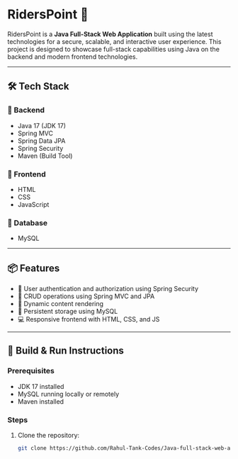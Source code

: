 # RidersPoint 🚀

RidersPoint is a **Java Full-Stack Web Application** built using the latest technologies for a secure, scalable, and interactive user experience. This project is designed to showcase full-stack capabilities using Java on the backend and modern frontend technologies.

---

## 🛠️ Tech Stack

### 🔹 Backend
- Java 17 (JDK 17)
- Spring MVC
- Spring Data JPA
- Spring Security
- Maven (Build Tool)

### 🔹 Frontend
- HTML
- CSS
- JavaScript

### 🔹 Database
- MySQL

---

## 📦 Features

- 🔐 User authentication and authorization using Spring Security
- 📄 CRUD operations using Spring MVC and JPA
- 🧮 Dynamic content rendering
- 💾 Persistent storage using MySQL
- 💻 Responsive frontend with HTML, CSS, and JS

---

## 🚧 Build & Run Instructions

### Prerequisites
- JDK 17 installed
- MySQL running locally or remotely
- Maven installed

### Steps
1. Clone the repository:
   ```bash
   git clone https://github.com/Rahul-Tank-Codes/Java-full-stack-web-application-riderspoint.git
